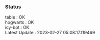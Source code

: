 ### Status


table : OK  
hogwarts : OK  
icy-bot : OK  
Latest Update : 2023-02-27 05:08:17.119469
